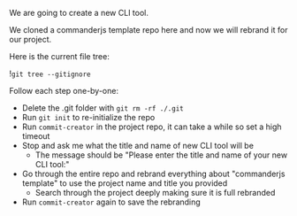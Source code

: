 We are going to create a new CLI tool.

We cloned a commanderjs template repo here and now we will rebrand it for our project.

Here is the current file tree:

!`git tree --gitignore`

Follow each step one-by-one:
- Delete the .git folder with `git rm -rf ./.git`
- Run `git init` to re-initialize the repo
- Run `commit-creator` in the project repo, it can take a while so set a high timeout
- Stop and ask me what the title and name of new CLI tool will be
    - The message should be "Please enter the title and name of your new CLI tool:"
- Go through the entire repo and rebrand everything about "commanderjs template" to use the project name and title you provided
  - Search through the project deeply making sure it is full rebranded
- Run `commit-creator` again to save the rebranding
